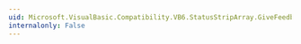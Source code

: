 ```yaml
---
uid: Microsoft.VisualBasic.Compatibility.VB6.StatusStripArray.GiveFeedback
internalonly: False
---
```


